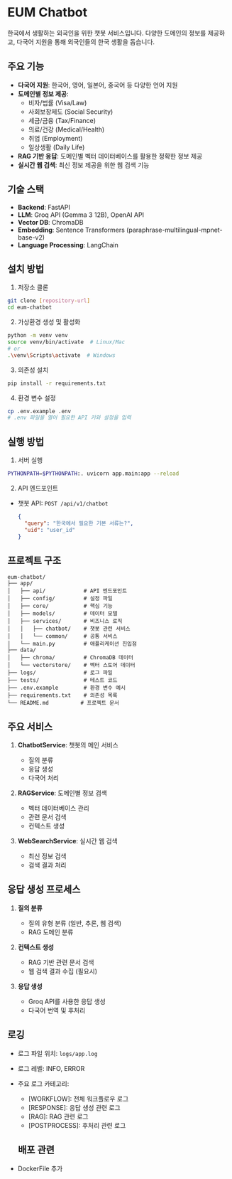 # EUM Chatbot

한국에서 생활하는 외국인을 위한 챗봇 서비스입니다. 다양한 도메인의 정보를 제공하고, 다국어 지원을 통해 외국인들의 한국 생활을 돕습니다.

## 주요 기능

- **다국어 지원**: 한국어, 영어, 일본어, 중국어 등 다양한 언어 지원
- **도메인별 정보 제공**:
  - 비자/법률 (Visa/Law)
  - 사회보장제도 (Social Security)
  - 세금/금융 (Tax/Finance)
  - 의료/건강 (Medical/Health)
  - 취업 (Employment)
  - 일상생활 (Daily Life)
- **RAG 기반 응답**: 도메인별 벡터 데이터베이스를 활용한 정확한 정보 제공
- **실시간 웹 검색**: 최신 정보 제공을 위한 웹 검색 기능

## 기술 스택

- **Backend**: FastAPI
- **LLM**: Groq API (Gemma 3 12B), OpenAI API
- **Vector DB**: ChromaDB
- **Embedding**: Sentence Transformers (paraphrase-multilingual-mpnet-base-v2)
- **Language Processing**: LangChain

## 설치 방법

1. 저장소 클론
```bash
git clone [repository-url]
cd eum-chatbot
```

2. 가상환경 생성 및 활성화
```bash
python -m venv venv
source venv/bin/activate  # Linux/Mac
# or
.\venv\Scripts\activate  # Windows
```

3. 의존성 설치
```bash
pip install -r requirements.txt
```

4. 환경 변수 설정
```bash
cp .env.example .env
# .env 파일을 열어 필요한 API 키와 설정을 입력
```

## 실행 방법

1. 서버 실행
```bash
PYTHONPATH=$PYTHONPATH:. uvicorn app.main:app --reload
```

2. API 엔드포인트
- 챗봇 API: `POST /api/v1/chatbot`
  ```json
  {
    "query": "한국에서 필요한 기본 서류는?",
    "uid": "user_id"
  }
  ```

## 프로젝트 구조

```
eum-chatbot/
├── app/
│   ├── api/            # API 엔드포인트
│   ├── config/         # 설정 파일
│   ├── core/           # 핵심 기능
│   ├── models/         # 데이터 모델
│   ├── services/       # 비즈니스 로직
│   │   ├── chatbot/    # 챗봇 관련 서비스
│   │   └── common/     # 공통 서비스
│   └── main.py         # 애플리케이션 진입점
├── data/
│   ├── chroma/         # ChromaDB 데이터
│   └── vectorstore/    # 벡터 스토어 데이터
├── logs/               # 로그 파일
├── tests/              # 테스트 코드
├── .env.example        # 환경 변수 예시
├── requirements.txt    # 의존성 목록
└── README.md          # 프로젝트 문서
```

## 주요 서비스

1. **ChatbotService**: 챗봇의 메인 서비스
   - 질의 분류
   - 응답 생성
   - 다국어 처리

2. **RAGService**: 도메인별 정보 검색
   - 벡터 데이터베이스 관리
   - 관련 문서 검색
   - 컨텍스트 생성

3. **WebSearchService**: 실시간 웹 검색
   - 최신 정보 검색
   - 검색 결과 처리

## 응답 생성 프로세스

1. **질의 분류**
   - 질의 유형 분류 (일반, 추론, 웹 검색)
   - RAG 도메인 분류

2. **컨텍스트 생성**
   - RAG 기반 관련 문서 검색
   - 웹 검색 결과 수집 (필요시)

3. **응답 생성**
   - Groq API를 사용한 응답 생성
   - 다국어 번역 및 후처리

## 로깅

- 로그 파일 위치: `logs/app.log`
- 로그 레벨: INFO, ERROR
- 주요 로그 카테고리:
  - [WORKFLOW]: 전체 워크플로우 로그
  - [RESPONSE]: 응답 생성 관련 로그
  - [RAG]: RAG 관련 로그
  - [POSTPROCESS]: 후처리 관련 로그

  ## 배포 관련
- DockerFile 추가